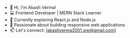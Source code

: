- 👋 Hi, I'm Akash Verma!
- 💻 Frontend Developer | MERN Stack Learner
- 🌱 Currently exploring React.js and Node.js
- 🚀 Passionate about building responsive web applications
- 📫 Let's connect: [akashverma2001.sre@gmail.com]
  

<!---
code-with-akash/code-with-akash is a ✨ special ✨ repository because its `README.md` (this file) appears on your GitHub profile.
You can click the Preview link to take a look at your changes.
--->
